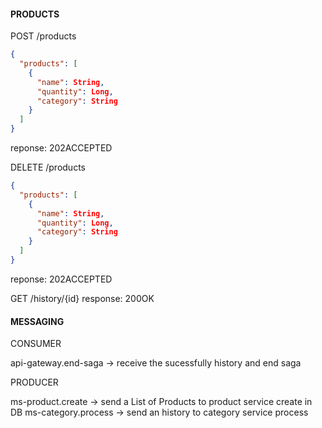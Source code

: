 #### PRODUCTS

POST /products
```json
{
  "products": [
    {
      "name": String,
      "quantity": Long,
      "category": String
    }
  ]
}
```
reponse: 202ACCEPTED

DELETE /products
```json
{
  "products": [
    {
      "name": String,
      "quantity": Long,
      "category": String
    }
  ]
}
```
reponse: 202ACCEPTED

GET /history/{id}
response: 200OK

#### MESSAGING

CONSUMER

api-gateway.end-saga -> receive the sucessfully history and end saga

PRODUCER

ms-product.create -> send a List of Products to product service create in DB
ms-category.process -> send an history to category service process

